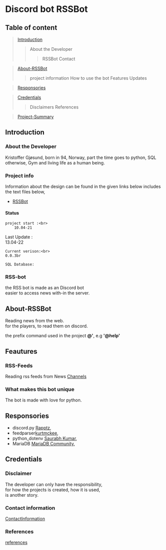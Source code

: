# Discord bot RSSBot

## Table of content

> [Introduction](#Introduction)
>> About the Developer
>>> RSSBot
>>> Contact

> [About-RSSBot](#About-RSSBot)
>> project information 
>> How to use the bot
>> Features
>> Updates

> [Responsories](#Responsories)

> [Credentials](#Credentials)
>> Disclaimers
>> References

> [Project-Summary](#project-Summary)

## Introduction

### About the Developer

Kristoffer Gjøsund, born in 94, Norway, part the time goes to python, SQL
otherwise, Gym and living life as a human being.

### Project info

Information about the design can be found in the given links below
includes the text files below,


*   [RSSBot](https://github.com/krigjo25/Discord/blob/main/RSSBot/design/RSSBot.md)



#### Status

    project start :<br>
        10.04-21

   Last Update :<br>
        13.04-22

    Current verison:<br>
    0.0.3br

    SQL Database:

### RSS-bot

the RSS bot is made as an Discord bot<br>
easier to access news with-in the server.

## About-RSSBot

Reading news from the web.<br>
for the players, to read them on discord.

the prefix command used in the project  **@'**, e.g **'@help'**

## Feautures

### RSS-Feeds
Reading rss feeds from News [Channels](https://github.com/krigjo25/Discord/blob/main/RSSBot/design/RSSBot.md#news-channels)

### What makes this bot unique

The bot is made with love for python.

## Responsories

-   discord.py [Rapptz](https://github.com/Rapptz/discord.py),  <br>
-   feedparser[kurtmckee](https://github.com/kurtmckee/feedparser), <br>
-   python_dotenv [Saurabh Kumar](https://github.com/motdotla/dotenv),<br>
-   MariaDB [MariaDB Community](https://github.com/mariadb-corporation/mariadb-connector-python), <br>



 

## Credentials

### Disclaimer

The developer can only have the responsibility,<br>
for how the projects is created, how it is used,<br>
is another story.

### Contact information


[ContactInformation](https://github.com/krigjo25/Discord/blob/main/pyBut/read-me.md#Credentials)

### References

[references](https://github.com/krigjo25/Discord/blob/main/pyBut/read-me.md#Credentials)

